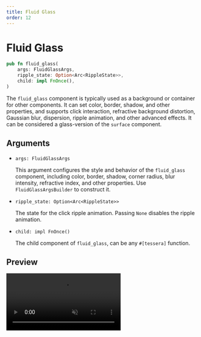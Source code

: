 ```yaml
---
title: Fluid Glass
order: 12
---
```


# Fluid Glass

```rust
pub fn fluid_glass(
    args: FluidGlassArgs,
    ripple_state: Option<Arc<RippleState>>,
    child: impl FnOnce(),
)
```

The `fluid_glass` component is typically used as a background or container for other components. It can set color, border, shadow, and other properties, and supports click interaction, refractive background distortion, Gaussian blur, dispersion, ripple animation, and other advanced effects. It can be considered a glass-version of the `surface` component.

## Arguments

- `args: FluidGlassArgs`

  This argument configures the style and behavior of the `fluid_glass` component, including color, border, shadow, corner radius, blur intensity, refractive index, and other properties. Use `FluidGlassArgsBuilder` to construct it.

- `ripple_state: Option<Arc<RippleState>>`

  The state for the click ripple animation. Passing `None` disables the ripple animation.

- `child: impl FnOnce()`

  The child component of `fluid_glass`, can be any `#[tessera]` function.

## Preview

<video autoplay loop muted>

<source src="/fluid_glass_example.mp4" type="video/mp4">
Your browser does not support the video tag
</video>
